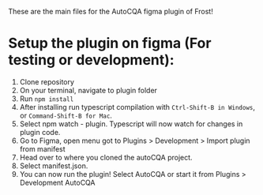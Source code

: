 These are the main files for the AutoCQA figma plugin of Frost!

# Setup the plugin on figma (For testing or development):

1. Clone repository
2. On your terminal, navigate to plugin folder
3. Run  `npm install`
4. After installing run typescript compilation with `Ctrl-Shift-B in Windows`, or `Command-Shift-B for Mac`.
5. Select npm watch - plugin. Typescript will now watch for changes in plugin code.
6. Go to Figma, open menu got to Plugins > Development > Import plugin from manifest
7. Head over to where you cloned the autoCQA project.
8. Select manifest.json.
9. You can now run the plugin! Select AutoCQA or start it from Plugins > Development AutoCQA
